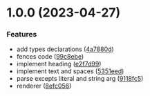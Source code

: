 # 1.0.0 (2023-04-27)


### Features

* add types declarations ([4a7880d](https://github.com/pmqueiroz/ease-mark/commit/4a7880d0f9b1969f74817042194935d464ad1227))
* fences code ([99c8ebe](https://github.com/pmqueiroz/ease-mark/commit/99c8ebedff33732f955ab8a633a9922e556ded9f))
* implement heading ([e2f7d99](https://github.com/pmqueiroz/ease-mark/commit/e2f7d992c0ec6979d8a448043994a44caa9c5be9))
* implement text and spaces ([5351eed](https://github.com/pmqueiroz/ease-mark/commit/5351eed7f989b2659c7119fe710b354b028ea3e8))
* parse excepts literal and string arg ([9118fc5](https://github.com/pmqueiroz/ease-mark/commit/9118fc5ff8edc1ada4c24bc7c0a7444e6cef4aa8))
* renderer ([8efc056](https://github.com/pmqueiroz/ease-mark/commit/8efc056a15760b86429ac0460ac838b9015dc475))
